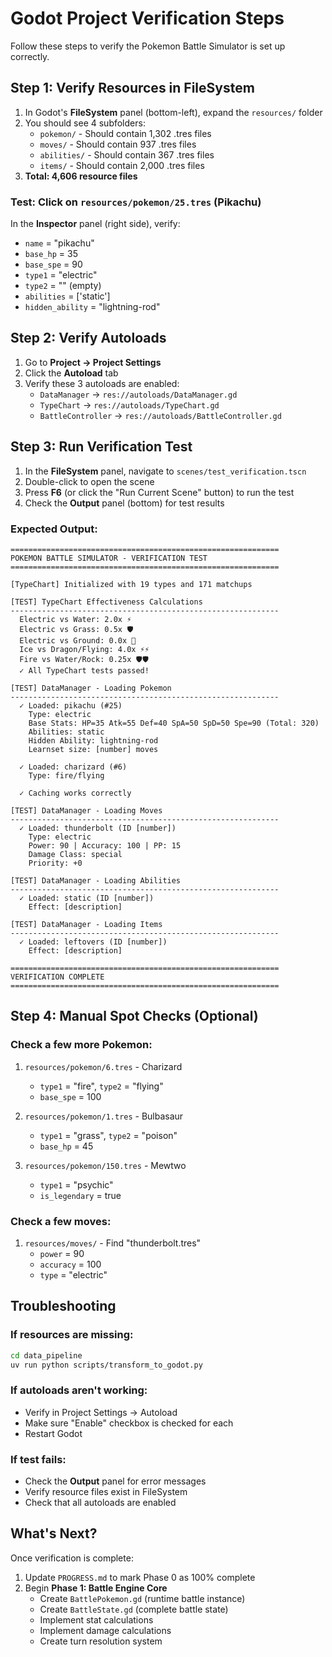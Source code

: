 # Godot Project Verification Steps

Follow these steps to verify the Pokemon Battle Simulator is set up correctly.

## Step 1: Verify Resources in FileSystem

1. In Godot's **FileSystem** panel (bottom-left), expand the `resources/` folder
2. You should see 4 subfolders:
   - `pokemon/` - Should contain 1,302 .tres files
   - `moves/` - Should contain 937 .tres files
   - `abilities/` - Should contain 367 .tres files
   - `items/` - Should contain 2,000 .tres files
3. **Total: 4,606 resource files**

### Test: Click on `resources/pokemon/25.tres` (Pikachu)

In the **Inspector** panel (right side), verify:
- `name` = "pikachu"
- `base_hp` = 35
- `base_spe` = 90
- `type1` = "electric"
- `type2` = "" (empty)
- `abilities` = ['static']
- `hidden_ability` = "lightning-rod"

## Step 2: Verify Autoloads

1. Go to **Project → Project Settings**
2. Click the **Autoload** tab
3. Verify these 3 autoloads are enabled:
   - `DataManager` → `res://autoloads/DataManager.gd`
   - `TypeChart` → `res://autoloads/TypeChart.gd`
   - `BattleController` → `res://autoloads/BattleController.gd`

## Step 3: Run Verification Test

1. In the **FileSystem** panel, navigate to `scenes/test_verification.tscn`
2. Double-click to open the scene
3. Press **F6** (or click the "Run Current Scene" button) to run the test
4. Check the **Output** panel (bottom) for test results

### Expected Output:

```
============================================================
POKEMON BATTLE SIMULATOR - VERIFICATION TEST
============================================================

[TypeChart] Initialized with 19 types and 171 matchups

[TEST] TypeChart Effectiveness Calculations
------------------------------------------------------------
  Electric vs Water: 2.0x ⚡
  Electric vs Grass: 0.5x 🛡️
  Electric vs Ground: 0.0x 🚫
  Ice vs Dragon/Flying: 4.0x ⚡⚡
  Fire vs Water/Rock: 0.25x 🛡️🛡️
  ✓ All TypeChart tests passed!

[TEST] DataManager - Loading Pokemon
------------------------------------------------------------
  ✓ Loaded: pikachu (#25)
    Type: electric
    Base Stats: HP=35 Atk=55 Def=40 SpA=50 SpD=50 Spe=90 (Total: 320)
    Abilities: static
    Hidden Ability: lightning-rod
    Learnset size: [number] moves

  ✓ Loaded: charizard (#6)
    Type: fire/flying

  ✓ Caching works correctly

[TEST] DataManager - Loading Moves
------------------------------------------------------------
  ✓ Loaded: thunderbolt (ID [number])
    Type: electric
    Power: 90 | Accuracy: 100 | PP: 15
    Damage Class: special
    Priority: +0

[TEST] DataManager - Loading Abilities
------------------------------------------------------------
  ✓ Loaded: static (ID [number])
    Effect: [description]

[TEST] DataManager - Loading Items
------------------------------------------------------------
  ✓ Loaded: leftovers (ID [number])
    Effect: [description]

============================================================
VERIFICATION COMPLETE
============================================================
```

## Step 4: Manual Spot Checks (Optional)

### Check a few more Pokemon:

1. `resources/pokemon/6.tres` - Charizard
   - `type1` = "fire", `type2` = "flying"
   - `base_spe` = 100

2. `resources/pokemon/1.tres` - Bulbasaur
   - `type1` = "grass", `type2` = "poison"
   - `base_hp` = 45

3. `resources/pokemon/150.tres` - Mewtwo
   - `type1` = "psychic"
   - `is_legendary` = true

### Check a few moves:

1. `resources/moves/` - Find "thunderbolt.tres"
   - `power` = 90
   - `accuracy` = 100
   - `type` = "electric"

## Troubleshooting

### If resources are missing:
```bash
cd data_pipeline
uv run python scripts/transform_to_godot.py
```

### If autoloads aren't working:
- Verify in Project Settings → Autoload
- Make sure "Enable" checkbox is checked for each
- Restart Godot

### If test fails:
- Check the **Output** panel for error messages
- Verify resource files exist in FileSystem
- Check that all autoloads are enabled

## What's Next?

Once verification is complete:
1. Update `PROGRESS.md` to mark Phase 0 as 100% complete
2. Begin **Phase 1: Battle Engine Core**
   - Create `BattlePokemon.gd` (runtime battle instance)
   - Create `BattleState.gd` (complete battle state)
   - Implement stat calculations
   - Implement damage calculations
   - Create turn resolution system

